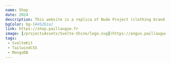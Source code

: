 ```yaml
---
name: Shop
date: 2024
description: This website is a replica of Nude Project (clothing brand) made with SvelteKit.
bgColor: bg-[#452b1a]
link: https://shop.paillaugue.fr
image: [/projectsAssets/Svelte-Shine/logo.svg](https://angus.paillaugue.fr/Nothing-Notes.webp)
tags:
 - SvelteKit
 - TailwindCSS
 - MongoDB
---
```

